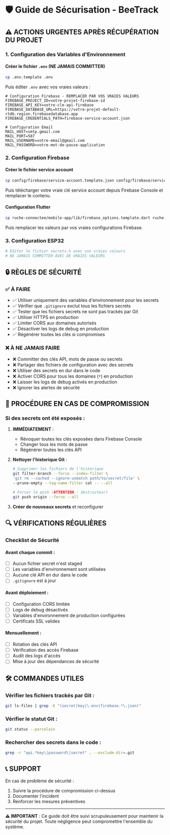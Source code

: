 # 🛡️ Guide de Sécurisation - BeeTrack

## ⚠️ ACTIONS URGENTES APRÈS RÉCUPÉRATION DU PROJET

### 1. Configuration des Variables d'Environnement

#### Créer le fichier `.env` (NE JAMAIS COMMITTER)
```bash
cp .env.template .env
```

Puis éditer `.env` avec vos vraies valeurs :
```env
# Configuration Firebase - REMPLACER PAR VOS VRAIES VALEURS
FIREBASE_PROJECT_ID=votre-projet-firebase-id
FIREBASE_API_KEY=votre-cle-api-firebase
FIREBASE_DATABASE_URL=https://votre-projet-default-rtdb.region.firebasedatabase.app
FIREBASE_CREDENTIALS_PATH=firebase-service-account.json

# Configuration Email
MAIL_HOST=smtp.gmail.com
MAIL_PORT=587
MAIL_USERNAME=votre-email@gmail.com
MAIL_PASSWORD=votre-mot-de-passe-application
```

### 2. Configuration Firebase

#### Créer le fichier service account
```bash
cp config/firebase/service-account.template.json config/firebase/service-account.json
```

Puis télécharger votre vraie clé service account depuis Firebase Console et remplacer le contenu.

#### Configuration Flutter
```bash
cp ruche-connectee/mobile-app/lib/firebase_options.template.dart ruche-connectee/mobile-app/lib/firebase_options.dart
```

Puis remplacer les valeurs par vos vraies configurations Firebase.

### 3. Configuration ESP32
```bash
# Éditer le fichier secrets.h avec vos vraies valeurs
# NE JAMAIS COMMITTER AVEC DE VRAIES VALEURS
```

## 🔒 RÈGLES DE SÉCURITÉ

### ✅ À FAIRE
- ✅ Utiliser uniquement des variables d'environnement pour les secrets
- ✅ Vérifier que `.gitignore` exclut tous les fichiers secrets
- ✅ Tester que les fichiers secrets ne sont pas trackés par Git
- ✅ Utiliser HTTPS en production
- ✅ Limiter CORS aux domaines autorisés
- ✅ Désactiver les logs de debug en production
- ✅ Régénérer toutes les clés si compromises

### ❌ À NE JAMAIS FAIRE
- ❌ Committer des clés API, mots de passe ou secrets
- ❌ Partager des fichiers de configuration avec des secrets
- ❌ Utiliser des secrets en dur dans le code
- ❌ Activer CORS pour tous les domaines (`*`) en production
- ❌ Laisser les logs de debug activés en production
- ❌ Ignorer les alertes de sécurité

## 🚨 PROCÉDURE EN CAS DE COMPROMISSION

### Si des secrets ont été exposés :

1. **IMMÉDIATEMENT** :
   - Révoquer toutes les clés exposées dans Firebase Console
   - Changer tous les mots de passe
   - Régénérer toutes les clés API

2. **Nettoyer l'historique Git** :
   ```bash
   # Supprimer les fichiers de l'historique
   git filter-branch --force --index-filter \
   'git rm --cached --ignore-unmatch path/to/secret/file' \
   --prune-empty --tag-name-filter cat -- --all
   
   # Forcer le push (ATTENTION : destructeur)
   git push origin --force --all
   ```

3. **Créer de nouveaux secrets** et reconfigurer

## 🔍 VÉRIFICATIONS RÉGULIÈRES

### Checklist de Sécurité

#### Avant chaque commit :
- [ ] Aucun fichier secret n'est staged
- [ ] Les variables d'environnement sont utilisées
- [ ] Aucune clé API en dur dans le code
- [ ] `.gitignore` est à jour

#### Avant déploiement :
- [ ] Configuration CORS limitée
- [ ] Logs de debug désactivés
- [ ] Variables d'environnement de production configurées
- [ ] Certificats SSL valides

#### Mensuellement :
- [ ] Rotation des clés API
- [ ] Vérification des accès Firebase
- [ ] Audit des logs d'accès
- [ ] Mise à jour des dépendances de sécurité

## 🛠️ COMMANDES UTILES

### Vérifier les fichiers trackés par Git :
```bash
git ls-files | grep -E "(secret|key|\.env|firebase.*\.json)" 
```

### Vérifier le statut Git :
```bash
git status --porcelain
```

### Rechercher des secrets dans le code :
```bash
grep -r "api.*key\|password\|secret" . --exclude-dir=.git
```

## 📞 SUPPORT

En cas de problème de sécurité :
1. Suivre la procédure de compromission ci-dessus
2. Documenter l'incident
3. Renforcer les mesures préventives

---

**⚠️ IMPORTANT** : Ce guide doit être suivi scrupuleusement pour maintenir la sécurité du projet. Toute négligence peut compromettre l'ensemble du système.